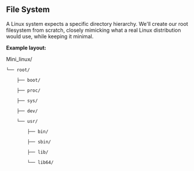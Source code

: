 ## File System 
A Linux system expects a specific directory hierarchy. We'll create our root filesystem from scratch, closely mimicking what a real Linux distribution would use, while keeping it minimal.

**Example layout:**

Mini_linux/

    └── root/

        ├── boot/
    
        ├── proc/
    
        ├── sys/
    
        ├── dev/
    
        └── usr/
    
            ├── bin/
        
            ├── sbin/
        
            ├── lib/
        
            └── lib64/

